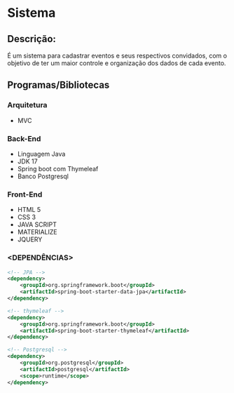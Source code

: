 # Sistema <EventoApp>
## Descrição:

É um sistema para cadastrar eventos e seus respectivos convidados, com o objetivo de ter um maior controle e organização dos dados de cada evento.

## Programas/Bibliotecas

### Arquitetura

* MVC

### Back-End

* Linguagem Java
* JDK 17
* Spring boot com Thymeleaf
* Banco Postgresql

### Front-End

* HTML 5
* CSS 3
* JAVA SCRIPT
* MATERIALIZE
* JQUERY

### <DEPENDÊNCIAS>

```xml
<!-- JPA -->
<dependency>
    <groupId>org.springframework.boot</groupId>
    <artifactId>spring-boot-starter-data-jpa</artifactId>
</dependency>

<!-- thymeleaf -->
<dependency>
    <groupId>org.springframework.boot</groupId>
    <artifactId>spring-boot-starter-thymeleaf</artifactId>
</dependency>

<!-- Postgresql -->
<dependency>
    <groupId>org.postgresql</groupId>
    <artifactId>postgresql</artifactId>
    <scope>runtime</scope>
</dependency> 
		
```

